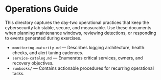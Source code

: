 # Operations Guide

This directory captures the day-two operational practices that keep the cybersecurity lab stable, secure, and measurable. Use these documents when planning maintenance windows, reviewing detections, or responding to events generated during exercises.

- `monitoring-maturity.md` — Describes logging architecture, health checks, and alert tuning cadences.
- `service-catalog.md` — Enumerates critical services, owners, and recovery objectives.
- `runbooks/` — Contains actionable procedures for recurring operational tasks.
